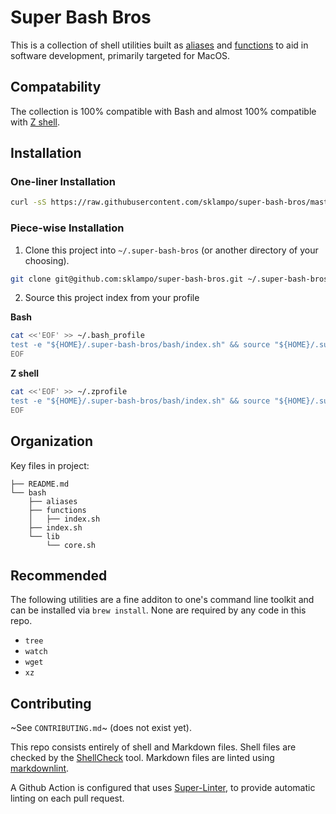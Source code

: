 # Super Bash Bros

This is a collection of shell utilities built as [aliases] and [functions] to
aid in software development, primarily targeted for MacOS.

## Compatability

The collection is 100% compatible with Bash and almost 100% compatible with
[Z shell].

## Installation

### One-liner Installation

```sh
curl -sS https://raw.githubusercontent.com/sklampo/super-bash-bros/master/install.sh | bash
```

### Piece-wise Installation

1. Clone this project into `~/.super-bash-bros` (or another directory of your choosing).

 ```sh
git clone git@github.com:sklampo/super-bash-bros.git ~/.super-bash-bros
```

2. Source this project index from your profile

  **Bash**

  ```bash
cat <<'EOF' >> ~/.bash_profile
test -e "${HOME}/.super-bash-bros/bash/index.sh" && source "${HOME}/.super-bash-bros/bash/index.sh"
EOF
```

  **Z shell**

  ```zsh
cat <<'EOF' >> ~/.zprofile
test -e "${HOME}/.super-bash-bros/bash/index.sh" && source "${HOME}/.super-bash-bros/bash/index.sh"
EOF
```


## Organization

Key files in project:

```console
├── README.md
└── bash
    ├── aliases
    ├── functions
    │   ├── index.sh
    ├── index.sh
    └── lib
        └── core.sh
```

## Recommended

The following utilities are a fine additon to one's command line toolkit and
can be installed via `brew install`.  None are required by any
code in this repo.

* `tree`
* `watch`
* `wget`
* `xz`

## Contributing

~See `CONTRIBUTING.md`~ (does not exist yet).

This repo consists entirely of shell and Markdown files.  Shell files are
checked by the [ShellCheck](https://github.com/koalaman/shellcheck) tool.
Markdown files are linted using [markdownlint](https://github.com/DavidAnson/markdownlint).

A Github Action is configured that uses
[Super-Linter](https://github.com/github/super-linter), to provide automatic
linting on each pull request.

[aliases]: bash/aliases#aliases
[functions]: bash/functions#functions
[Z shell]: https://github.com/sklampo/super-bash-bros/issues?q=is%3Aopen+label%3Azsh+label%3Abug
